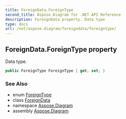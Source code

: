 ```yaml
---
title: ForeignData.ForeignType
second_title: Aspose.Diagram for .NET API Reference
description: ForeignData property. Data type
type: docs
url: /net/aspose.diagram/foreigndata/foreigntype/
---
```

## ForeignData.ForeignType property

Data type.

```csharp
public ForeignType ForeignType { get; set; }
```

### See Also

* enum [ForeignType](../../foreigntype/)
* class [ForeignData](../)
* namespace [Aspose.Diagram](../../foreigndata/)
* assembly [Aspose.Diagram](../../../)


